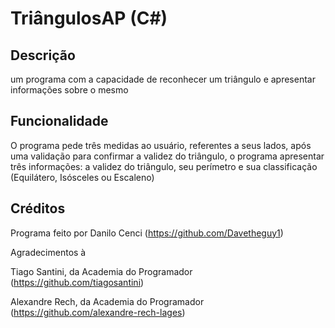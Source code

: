 # TriângulosAP (C#)
## Descrição
um programa com a capacidade de reconhecer um triângulo e apresentar informações sobre o mesmo
## Funcionalidade
O programa pede três medidas ao usuário, referentes a seus lados, após uma validação para confirmar a validez do triângulo, o programa apresentar três informações: a validez do triângulo, seu perímetro e sua classificação (Equilátero, Isósceles ou Escaleno)
## Créditos
Programa feito por Danilo Cenci (https://github.com/Davetheguy1)

Agradecimentos à

Tiago Santini, da Academia do Programador (https://github.com/tiagosantini)

Alexandre Rech, da Academia do Programador (https://github.com/alexandre-rech-lages)